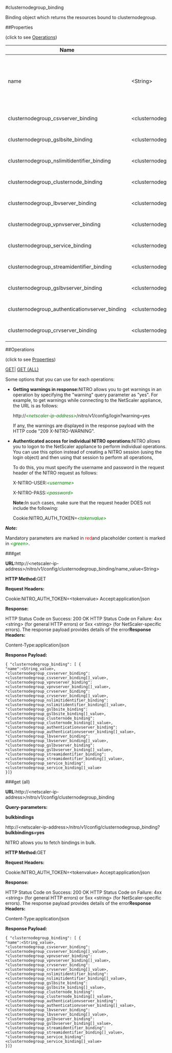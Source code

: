 #clusternodegroup_binding

Binding object which returns the resources bound to clusternodegroup.


##Properties 
<span>(click to see [Operations](#opera))</span>


<table><thead><tr><th>Name</th><th>Data Type</th><th>Permissions</th><th>Description</th></tr></thead><tbody><tr><td>name</td><td>&lt;String></td><td>Read-write</td><td>Name of the nodegroup to be displayed. If a name is not provided, information about all nodegroups is displayed.<br>Minimum length = 1</td></tr><tr><td>clusternodegroup_csvserver_binding</td><td>&lt;clusternodegroup_csvserver_binding[]></td><td>Read-only</td><td>csvserver that can be bound to clusternodegroup.</td></tr><tr><td>clusternodegroup_gslbsite_binding</td><td>&lt;clusternodegroup_gslbsite_binding[]></td><td>Read-only</td><td>gslbsite that can be bound to clusternodegroup.</td></tr><tr><td>clusternodegroup_nslimitidentifier_binding</td><td>&lt;clusternodegroup_nslimitidentifier_binding[]></td><td>Read-only</td><td>nslimitidentifier that can be bound to clusternodegroup.</td></tr><tr><td>clusternodegroup_clusternode_binding</td><td>&lt;clusternodegroup_clusternode_binding[]></td><td>Read-only</td><td>clusternode that can be bound to clusternodegroup.</td></tr><tr><td>clusternodegroup_lbvserver_binding</td><td>&lt;clusternodegroup_lbvserver_binding[]></td><td>Read-only</td><td>lbvserver that can be bound to clusternodegroup.</td></tr><tr><td>clusternodegroup_vpnvserver_binding</td><td>&lt;clusternodegroup_vpnvserver_binding[]></td><td>Read-only</td><td>vpnvserver that can be bound to clusternodegroup.</td></tr><tr><td>clusternodegroup_service_binding</td><td>&lt;clusternodegroup_service_binding[]></td><td>Read-only</td><td>service that can be bound to clusternodegroup.</td></tr><tr><td>clusternodegroup_streamidentifier_binding</td><td>&lt;clusternodegroup_streamidentifier_binding[]></td><td>Read-only</td><td>streamidentifier that can be bound to clusternodegroup.</td></tr><tr><td>clusternodegroup_gslbvserver_binding</td><td>&lt;clusternodegroup_gslbvserver_binding[]></td><td>Read-only</td><td>gslbvserver that can be bound to clusternodegroup.</td></tr><tr><td>clusternodegroup_authenticationvserver_binding</td><td>&lt;clusternodegroup_authenticationvserver_binding[]></td><td>Read-only</td><td>authenticationvserver that can be bound to clusternodegroup.</td></tr><tr><td>clusternodegroup_crvserver_binding</td><td>&lt;clusternodegroup_crvserver_binding[]></td><td>Read-only</td><td>crvserver that can be bound to clusternodegroup.</td></tr></tbody></table>
##Operations 
<span>(click to see [Properties](#prope))</span>


[GET]()| [GET (ALL)](#ge)


Some options that you can use for each operations:
<ul><li><p><b>Getting warnings in response:</b>NITRO allows you to get warnings in an operation by specifying the "warning" query parameter as "yes". For example, to get warnings while connecting to the NetScaler appliance, the URL is as follows:</p><p>http://<span style="color:green;font-style:italic;">&lt;netscaler-ip-address&gt;</span>/nitro/v1/config/login?warning=yes</p><p>If any, the warnings are displayed in the response payload with the HTTP code "209 X-NITRO-WARNING".</p></li><li><p><b>Authenticated access for individual NITRO operations:</b>NITRO allows you to logon to the NetScaler appliance to perform individual operations. You can use this option instead of creating a NITRO session (using the login object) and then using that session to perform all operations,</p><p>To do this, you must specify the username and password in the request header of the NITRO request as follows:</p><p>X-NITRO-USER:<span style="color:green;font-style:italic;">&lt;username&gt;</span></p><p>X-NITRO-PASS:<span style="color:green;font-style:italic;">&lt;password&gt;</span></p><p><b>Note:</b>In such cases, make sure that the request header DOES not include the following:</p><p>Cookie:NITRO_AUTH_TOKEN=<span style="color:green;font-style:italic;">&lt;tokenvalue&gt;</span></p></li></ul>



***Note:*** 
Mandatory parameters are marked in <span style="color:#FF0000;">red</span>and placeholder content is marked in <span style="color:green;font-style:italic">&lt;green&gt;</span>.

###get



<b>URL:</b>http://&lt;netscaler-ip-address&gt;/nitro/v1/config/clusternodegroup_binding/name_value&lt;String&gt;
<b>HTTP Method:</b>GET
<b>Request Headers:</b>

Cookie:NITRO_AUTH_TOKEN=&lt;tokenvalue&gt;Accept:application/json

<b>Response:</b>
HTTP Status Code on Success: 200 OKHTTP Status Code on Failure: 4xx &lt;string&gt; (for general HTTP errors) or 5xx &lt;string&gt; (for NetScaler-specific errors). The response payload provides details of the error<b>Response Headers:</b>

Content-Type:application/json

<b>Response Payload: </b>```{ "clusternodegroup_binding": [ {"name":<String_value>,"clusternodegroup_csvserver_binding":<clusternodegroup_csvserver_binding[]_value>,"clusternodegroup_vpnvserver_binding":<clusternodegroup_vpnvserver_binding[]_value>,"clusternodegroup_crvserver_binding":<clusternodegroup_crvserver_binding[]_value>,"clusternodegroup_nslimitidentifier_binding":<clusternodegroup_nslimitidentifier_binding[]_value>,"clusternodegroup_gslbsite_binding":<clusternodegroup_gslbsite_binding[]_value>,"clusternodegroup_clusternode_binding":<clusternodegroup_clusternode_binding[]_value>,"clusternodegroup_authenticationvserver_binding":<clusternodegroup_authenticationvserver_binding[]_value>,"clusternodegroup_lbvserver_binding":<clusternodegroup_lbvserver_binding[]_value>,"clusternodegroup_gslbvserver_binding":<clusternodegroup_gslbvserver_binding[]_value>,"clusternodegroup_streamidentifier_binding":<clusternodegroup_streamidentifier_binding[]_value>,"clusternodegroup_service_binding":<clusternodegroup_service_binding[]_value>}]}```



###get (all)



<b>URL:</b>http://&lt;netscaler-ip-address&gt;/nitro/v1/config/clusternodegroup_binding
<b>Query-parameters:</b>
<b>bulkbindings</b>
http://&lt;netscaler-ip-address&gt;/nitro/v1/config/clusternodegroup_binding?<b>bulkbindings=yes</b>
NITRO allows you to fetch bindings in bulk.



<b>HTTP Method:</b>GET
<b>Request Headers:</b>

Cookie:NITRO_AUTH_TOKEN=&lt;tokenvalue&gt;Accept:application/json

<b>Response:</b>
HTTP Status Code on Success: 200 OKHTTP Status Code on Failure: 4xx &lt;string&gt; (for general HTTP errors) or 5xx &lt;string&gt; (for NetScaler-specific errors). The response payload provides details of the error<b>Response Headers:</b>

Content-Type:application/json

<b>Response Payload: </b>```{ "clusternodegroup_binding": [ {"name":<String_value>,"clusternodegroup_csvserver_binding":<clusternodegroup_csvserver_binding[]_value>,"clusternodegroup_vpnvserver_binding":<clusternodegroup_vpnvserver_binding[]_value>,"clusternodegroup_crvserver_binding":<clusternodegroup_crvserver_binding[]_value>,"clusternodegroup_nslimitidentifier_binding":<clusternodegroup_nslimitidentifier_binding[]_value>,"clusternodegroup_gslbsite_binding":<clusternodegroup_gslbsite_binding[]_value>,"clusternodegroup_clusternode_binding":<clusternodegroup_clusternode_binding[]_value>,"clusternodegroup_authenticationvserver_binding":<clusternodegroup_authenticationvserver_binding[]_value>,"clusternodegroup_lbvserver_binding":<clusternodegroup_lbvserver_binding[]_value>,"clusternodegroup_gslbvserver_binding":<clusternodegroup_gslbvserver_binding[]_value>,"clusternodegroup_streamidentifier_binding":<clusternodegroup_streamidentifier_binding[]_value>,"clusternodegroup_service_binding":<clusternodegroup_service_binding[]_value>}]}```



